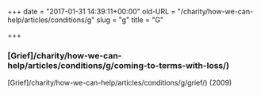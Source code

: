 +++
date = "2017-01-31 14:39:11+00:00"
old-URL = "/charity/how-we-can-help/articles/conditions/g"
slug = "g"
title = "G"

+++

### [Grief]/charity/how-we-can-help/articles/conditions/g/coming-to-terms-with-loss/)
[Grief]/charity/how-we-can-help/articles/conditions/g/grief/) (2009)
